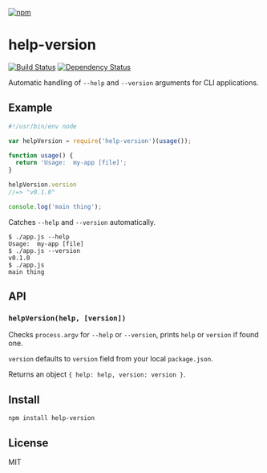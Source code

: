 [![npm](https://nodei.co/npm/help-version.png)](https://nodei.co/npm/help-version/)

# help-version

[![Build Status][travis-badge]][travis] [![Dependency Status][david-badge]][david]

Automatic handling of `--help` and `--version` arguments for CLI applications.

[travis]: https://travis-ci.org/eush77/help-version
[travis-badge]: https://travis-ci.org/eush77/help-version.svg
[david]: https://david-dm.org/eush77/help-version
[david-badge]: https://david-dm.org/eush77/help-version.png

## Example

```js
#!/usr/bin/env node

var helpVersion = require('help-version')(usage());

function usage() {
  return 'Usage:  my-app [file]';
}

helpVersion.version
//=> "v0.1.0"

console.log('main thing');
```

Catches `--help` and `--version` automatically.

```
$ ./app.js --help
Usage:  my-app [file]
$ ./app.js --version
v0.1.0
$ ./app.js
main thing
```

## API

### `helpVersion(help, [version])`

Checks `process.argv` for `--help` or `--version`, prints `help` or `version` if found one.

`version` defaults to `version` field from your local `package.json`.

Returns an object `{ help: help, version: version }`.

## Install

```
npm install help-version
```

## License

MIT

